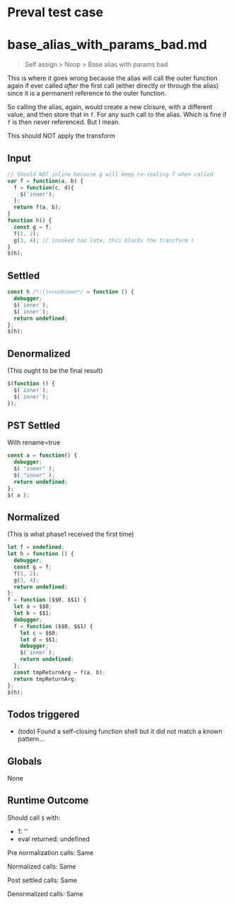 # Preval test case

# base_alias_with_params_bad.md

> Self assign > Noop > Base alias with params bad

This is where it goes wrong because the alias will call the outer function
again if ever called _after_ the first call (either directly or through the
alias) since it is a permanent reference to the outer function.

So calling the alias, again, would create a new closure, with a different 
value, and then store that in `f`. For any such call to the alias.
Which is fine if `f` is then never referenced. But I mean.

This should NOT apply the transform

## Input

`````js filename=intro
// Should NOT inline because g will keep re-sealing f when called
var f = function(a, b) {
  f = function(c, d){
    $('inner');
  };
  return f(a, b);
}
function h() {
  const g = f;
  f(1, 2);
  g(3, 4); // invoked too late, this blocks the transform !
}
$(h);
`````


## Settled


`````js filename=intro
const h /*:()=>unknown*/ = function () {
  debugger;
  $(`inner`);
  $(`inner`);
  return undefined;
};
$(h);
`````


## Denormalized
(This ought to be the final result)

`````js filename=intro
$(function () {
  $(`inner`);
  $(`inner`);
});
`````


## PST Settled
With rename=true

`````js filename=intro
const a = function() {
  debugger;
  $( "inner" );
  $( "inner" );
  return undefined;
};
$( a );
`````


## Normalized
(This is what phase1 received the first time)

`````js filename=intro
let f = undefined;
let h = function () {
  debugger;
  const g = f;
  f(1, 2);
  g(3, 4);
  return undefined;
};
f = function ($$0, $$1) {
  let a = $$0;
  let b = $$1;
  debugger;
  f = function ($$0, $$1) {
    let c = $$0;
    let d = $$1;
    debugger;
    $(`inner`);
    return undefined;
  };
  const tmpReturnArg = f(a, b);
  return tmpReturnArg;
};
$(h);
`````


## Todos triggered


- (todo) Found a self-closing function shell but it did not match a known pattern...


## Globals


None


## Runtime Outcome


Should call `$` with:
 - 1: '<function>'
 - eval returned: undefined

Pre normalization calls: Same

Normalized calls: Same

Post settled calls: Same

Denormalized calls: Same
